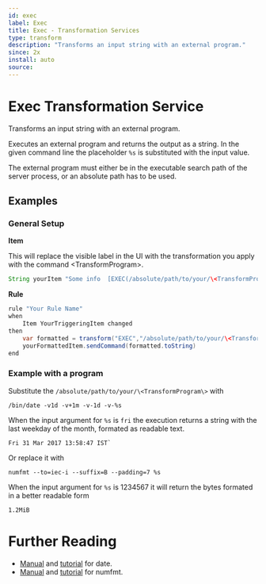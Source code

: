 ```yaml
---
id: exec
label: Exec
title: Exec - Transformation Services
type: transform
description: "Transforms an input string with an external program."
since: 2x
install: auto
source: 
---
```


<!-- Attention authors: Do not edit directly. Please add your changes to the appropriate source repository -->


# Exec Transformation Service

Transforms an input string with an external program.

Executes an external program and returns the output as a string.
In the given command line the placeholder `%s` is substituted with the input value.

The external program must either be in the executable search path of the server process, or an absolute path has to be used.

## Examples

### General Setup

**Item**

This will replace the visible label in the UI with the transformation you apply with the command \<TransformProgram\>.
  
```java
String yourItem "Some info  [EXEC(/absolute/path/to/your/\<TransformProgram\> %s):%s]"
```

**Rule**

```java
rule "Your Rule Name"
when
    Item YourTriggeringItem changed
then
    var formatted = transform("EXEC","/absolute/path/to/your/\<TransformProgram\>", YourTriggeringItem.state.toString)
    yourFormattedItem.sendCommand(formatted.toString) 
end
```

### Example with a program

Substitute the `/absolute/path/to/your/\<TransformProgram\>` with

```shell
/bin/date -v1d -v+1m -v-1d -v-%s
```

When the input argument for `%s` is `fri` the execution returns a string with the last weekday of the month, formated as readable text.

```
Fri 31 Mar 2017 13:58:47 IST`
```

Or replace it with

```shell
numfmt --to=iec-i --suffix=B --padding=7 %s
```

When the input argument for `%s` is 1234567 it will return the bytes formated in a better readable form

```shell
1.2MiB
```

# Further Reading

* [Manual](http://man7.org/linux/man-pages/man1/date.1.html) and [tutorial](https://linode.com/docs/tools-reference/tools/use-the-date-command-in-linux/) for date.
* [Manual](http://man7.org/linux/man-pages/man1/numfmt.1.html) and [tutorial](http://www.pixelbeat.org/docs/numfmt.html) for numfmt.



<DocPreviousVersions/>
<EditPageLink/>
